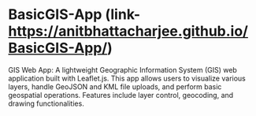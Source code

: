 # BasicGIS-App (link-https://anitbhattacharjee.github.io/BasicGIS-App/)
GIS Web App: A lightweight Geographic Information System (GIS) web application built with Leaflet.js. This app allows users to visualize various layers, handle GeoJSON and KML file uploads, and perform basic geospatial operations. Features include layer control, geocoding, and drawing functionalities.
